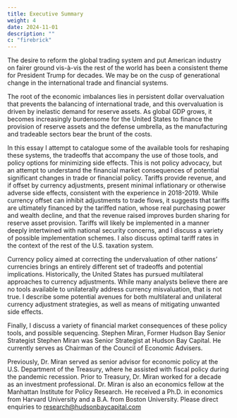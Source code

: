 ```yaml
---
title: Executive Summary
weight: 4
date: 2024-11-01
description: ""
c: "firebrick"
---
```



<!-- November 2024

Executive Summary -->

The desire to reform the global trading system and put American industry on fairer ground vis-à-vis the rest of the world
has been a consistent theme for President Trump for decades. We may be on the cusp of generational change in the
international trade and financial systems.

The root of the economic imbalances lies in persistent dollar overvaluation that prevents the balancing of international
trade, and this overvaluation is driven by inelastic demand for reserve assets. As global GDP grows, it becomes
increasingly burdensome for the United States to finance the provision of reserve assets and the defense umbrella, as
the manufacturing and tradeable sectors bear the brunt of the costs.

In this essay I attempt to catalogue some of the available tools for reshaping these systems, the tradeoffs that
accompany the use of those tools, and policy options for minimizing side effects. This is not policy advocacy, but an
attempt to understand the financial market consequences of potential significant changes in trade or financial policy.
Tariffs provide revenue, and if offset by currency adjustments, present minimal inflationary or otherwise adverse side
effects, consistent with the experience in 2018-2019. While currency offset can inhibit adjustments to trade flows, it
suggests that tariffs are ultimately financed by the tariffed nation, whose real purchasing power and wealth decline,
and that the revenue raised improves burden sharing for reserve asset provision. Tariffs will likely be implemented in a manner deeply intertwined with national security concerns, and I discuss a variety of possible implementation schemes.
I also discuss optimal tariff rates in the context of the rest of the U.S. taxation system.

Currency policy aimed at correcting the undervaluation of other nations’ currencies brings an entirely different set of
tradeoffs and potential implications. Historically, the United States has pursued multilateral approaches to currency
adjustments. While many analysts believe there are no tools available to unilaterally address currency misvaluation, that is not true. I describe some potential avenues for both multilateral and unilateral currency adjustment strategies, as well as means of mitigating unwanted side effects.

Finally, I discuss a variety of financial market consequences of these policy tools, and possible sequencing.
Stephen Miran, Former Hudson Bay Senior Strategist
Stephen Miran was Senior Strategist at Hudson Bay Capital. He currently serves as Chairman of the Council of Economic Advisers.

Previously, Dr. Miran served as senior advisor for economic policy at the U.S. Department of the Treasury, where he assisted with fiscal
policy during the pandemic recession. Prior to Treasury, Dr. Miran worked for a decade as an investment professional. Dr. Miran is also
an economics fellow at the Manhattan Institute for Policy Research. He received a Ph.D. in economics from Harvard University and a
B.A. from Boston University.
Please direct enquiries to research@hudsonbaycapital.com
